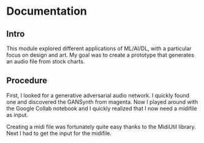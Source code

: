 # Documentation

## Intro

This module explored different applications of ML/AI/DL, with a particular focus on design and art.
My goal was to create a prototype that generates an audio file from stock charts.

## Procedure

First, I looked for a generative adversarial audio network. I quickly found one and discovered the GANSynth from magenta. Now I played around with the Google Collab notebook and I quickly realized that I now need a midifile as input.

Creating a midi file was fortunately quite easy thanks to the MidiUtil library.
Next I had to get the input for the midifile.
